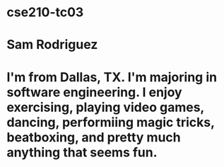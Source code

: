 # cse210-tc03
# Sam Rodriguez
# I'm from Dallas, TX. I'm majoring in software engineering. I enjoy exercising, playing video games, dancing, performiing magic tricks, beatboxing, and pretty much anything that seems fun.
